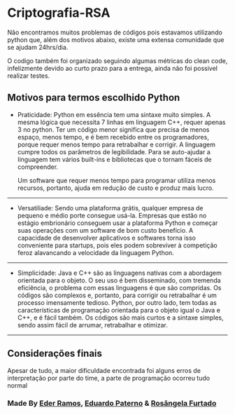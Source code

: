 # Criptografia-RSA

Não encontramos muitos problemas de códigos pois estavamos utilizando python que, além dos motivos abaixo, existe uma extensa comunidade que se ajudam 24hrs/dia.

O codigo também foi organizado seguindo algumas métricas do clean code, infelizmente devido ao curto prazo para a entrega, ainda não foi possivel realizar testes.

## Motivos para termos escolhido Python

* Praticidade: Python em essência tem uma sintaxe muito simples. A mesma lógica que necessita 7 linhas em linguagem C++, requer apenas 3 no python. Ter um código menor significa que precisa de menos espaço, menos tempo, e é bem recebido entre os programadores, porque requer menos tempo para retrabalhar e corrigir. A linguagem cumpre todos os parâmetros de legibilidade. Para se auto-ajudar a linguagem tem vários built-ins e bibliotecas que o tornam fáceis de compreender.
  
  Um software que requer menos tempo para programar utiliza menos recursos, portanto, ajuda em redução de custo e produz mais lucro.

--------

* Versatiliade: Sendo uma plataforma grátis, qualquer empresa de pequeno e médio porte consegue usá-la. Empresas que estão no estágio embrionário conseguem usar a plataforma Python e começar suas operações com um software de bom custo benefício. A capacidade de desenvolver aplicativos e softwares torna isso conveniente para startups, pois eles podem sobreviver à competição feroz alavancando a velocidade da linguagem Python.

--------

* Simplicidade: Java e C++ são as linguagens nativas com a abordagem orientada para o objeto. O seu uso é bem disseminado, com tremenda eficiência, o problema com essas linguagens é que são compridas. Os códigos são complexos e, portanto, para corrigir ou retrabalhar é um processo imensamente tedioso. Python, por outro lado, tem todas as características de programação orientada para o objeto igual o Java e C++, e é fácil também. Os códigos são mais curtos e a sintaxe simples, sendo assim fácil de arrumar, retrabalhar e otimizar.
  
--------

## Considerações finais

Apesar de tudo, a maior dificuldade encontrada foi alguns erros de interpretação por parte do time, a parte de programação ocorreu tudo normal

### Made By [Eder Ramos](https://www.linkedin.com/in/ederramosfilho/), [Eduardo Paterno](https://www.linkedin.com/in/eduardo-paterno/) & [Rosângela Furtado](https://www.linkedin.com/in/ros%C3%A2ngela-furtado/)

